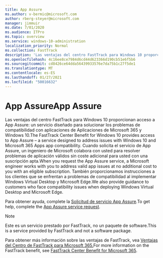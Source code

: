 ```yaml
---
title: App Assure
ms.author: v-bermic@microsoft.com
author: rberg-steyer@microsoft.com
manager: jimmuir
ms.date: 7/01/2020
ms.audience: ITPro
ms.topic: overview
ms.service: windows-10-administration
localization_priority: Normal
ms.collection: FastTrack
description: 'Las ventajas del centro FastTrack para Windows 10 proporcionan acceso a App Assure: un servicio diseñado para solucionar los problemas de compatibilidad con aplicaciones de Aplicaciones de Microsoft 365 y Windows 10.'
ms.openlocfilehash: 4c16ee8ce7984d6cd44d623366d190cb51e6f5b6
ms.sourcegitcommit: cd8426ce64dda56439933576e7da75b1c27f5de1
ms.translationtype: MT
ms.contentlocale: es-ES
ms.lasthandoff: 01/27/2021
ms.locfileid: "50016632"
---
```

# <a name="app-assure"></a><span data-ttu-id="995ee-103">App Assure</span><span class="sxs-lookup"><span data-stu-id="995ee-103">App Assure</span></span>

<span data-ttu-id="995ee-104">Las ventajas del centro FastTrack para Windows 10 proporcionan acceso a App Assure: un servicio diseñado para solucionar los problemas de compatibilidad con aplicaciones de Aplicaciones de Microsoft 365 y Windows 10.</span><span class="sxs-lookup"><span data-stu-id="995ee-104">The FastTrack Center Benefit for Windows 10 provides access to App Assure – a service designed to address issues with Windows 10 and Microsoft 365 Apps app compatibility.</span></span> <span data-ttu-id="995ee-105">Cuando solicita el servicio de App Assure, un ingeniero de Microsoft colabora con usted para resolver problemas de aplicación válidos sin coste adicional para usted con una suscripción apta.</span><span class="sxs-lookup"><span data-stu-id="995ee-105">When you request the App Assure service, a Microsoft engineer works with you to address valid app issues at no additional cost to you with an eligible subscription.</span></span> <span data-ttu-id="995ee-106">También proporcionamos instrucciones a los clientes que se enfrentan a problemas de compatibilidad al implementar Windows Virtual Desktop y Microsoft Edge.</span><span class="sxs-lookup"><span data-stu-id="995ee-106">We also provide guidance to customers who face compatibility issues when deploying Windows Virtual Desktop and Microsoft Edge.</span></span> 

<span data-ttu-id="995ee-107">Para obtener ayuda, complete la [Solicitud de servicio App Assure](https://go.microsoft.com/fwlink/?linkid=2022721).</span><span class="sxs-lookup"><span data-stu-id="995ee-107">To get help, complete the [App Assure service request](https://go.microsoft.com/fwlink/?linkid=2022721).</span></span>

  > [!NOTE]
> <span data-ttu-id="995ee-108">Este es un servicio prestado por FastTrack, no un paquete de software.</span><span class="sxs-lookup"><span data-stu-id="995ee-108">This is a service provided by FastTrack and not a software package.</span></span>

<span data-ttu-id="995ee-109">Para obtener más información sobre las ventajas de FastTrack, vea [Ventajas del Centro de FastTrack para Microsoft 365.](introduction.md)</span><span class="sxs-lookup"><span data-stu-id="995ee-109">For more information on the FastTrack benefit, see [FastTrack Center Benefit for Microsoft 365](introduction.md).</span></span>